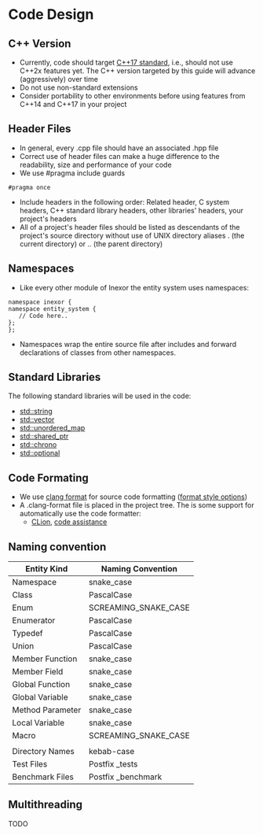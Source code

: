 # Code Design

## C++ Version

* Currently, code should target [C++17 standard](https://en.cppreference.com/w/cpp/compiler_support), i.e., should not
use C++2x features yet. The C++ version targeted by this guide will advance (aggressively) over time
* Do not use non-standard extensions
* Consider portability to other environments before using features from C++14 and C++17 in your project

## Header Files

* In general, every .cpp file should have an associated .hpp file
* Correct use of header files can make a huge difference to the readability, size and performance of your code
* We use #pragma include guards
```
#pragma once
```
* Include headers in the following order: Related header, C system headers, C++ standard library headers, other libraries' headers, your project's headers
* All of a project's header files should be listed as descendants of the project's source directory without use of UNIX directory aliases . (the current directory) or .. (the parent directory)

## Namespaces
* Like every other module of Inexor the entity system uses namespaces:

```
namespace inexor {
namespace entity_system {
   // Code here..
};
};
```
* Namespaces wrap the entire source file after includes and forward declarations of classes from other namespaces.

## Standard Libraries
The following standard libraries will be used in the code:

* [std::string](https://en.cppreference.com/w/cpp/string/basic_string)
* [std::vector](https://en.cppreference.com/w/cpp/container/vector)
* [std::unordered_map](https://en.cppreference.com/w/cpp/container/unordered_map)
* [std::shared_ptr](https://en.cppreference.com/w/cpp/memory/shared_ptr)
* [std::chrono](https://en.cppreference.com/w/cpp/chrono)
* [std::optional](https://en.cppreference.com/w/cpp/utility/optional)

## Code Formating
* We use [clang format](https://clang.llvm.org/docs/ClangFormat.html) for source code formatting ([format style options](https://clang.llvm.org/docs/ClangFormatStyleOptions.html))
* A .clang-format file is placed in the project tree. The is some support for automatically use the code formatter:
  * [CLion](https://www.jetbrains.com/help/clion/clangformat-as-alternative-formatter.html), [code assistance](https://blog.jetbrains.com/clion/2019/05/clion-starts-2019-2-eap-parameter-hints-go-to-address-code-assistance-for-clangformat/)

## Naming convention

| Entity Kind | Naming Convention |
| --- | --- |
| Namespace | snake_case |
| Class | PascalCase |
| Enum | SCREAMING_SNAKE_CASE |
| Enumerator | PascalCase |
| Typedef | PascalCase |
| Union | PascalCase |
| Member Function | snake_case |
| Member Field | snake_case |
| Global Function | snake_case |
| Global Variable | snake_case |
| Method Parameter | snake_case |
| Local Variable | snake_case |
| Macro | SCREAMING_SNAKE_CASE |
| | |
| Directory Names | kebab-case |
| Test Files | Postfix _tests |
| Benchmark Files | Postfix _benchmark |

## Multithreading
TODO


